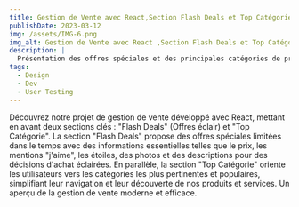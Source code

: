 ```yaml
---
title: Gestion de Vente avec React,Section Flash Deals et Top Catégorie
publishDate: 2023-03-12 
img: /assets/IMG-6.png
img_alt: Gestion de Vente avec React ,Section Flash Deals et Top Catégorie
description: |
  Présentation des offres spéciales et des principales catégories de produits."
tags:
  - Design
  - Dev
  - User Testing
---
```



Découvrez notre projet de gestion de vente développé avec React, mettant en avant deux sections clés : "Flash Deals" (Offres éclair) et "Top Catégorie". La section "Flash Deals" propose des offres spéciales limitées dans le temps avec des informations essentielles telles que le prix, les mentions "j'aime", les étoiles, des photos et des descriptions pour des décisions d'achat éclairées. En parallèle, la section "Top Catégorie" oriente les utilisateurs vers les catégories les plus pertinentes et populaires, simplifiant leur navigation et leur découverte de nos produits et services. Un aperçu de la gestion de vente moderne et efficace.

